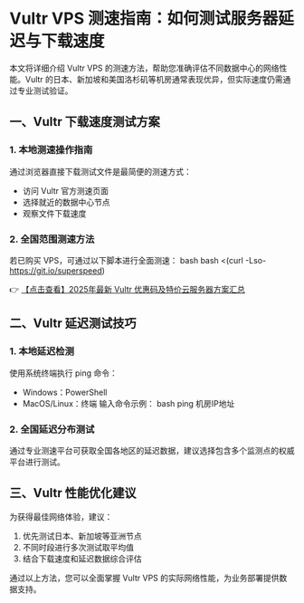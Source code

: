 # Vultr VPS 测速指南：如何测试服务器延迟与下载速度

本文将详细介绍 Vultr VPS 的测速方法，帮助您准确评估不同数据中心的网络性能。Vultr 的日本、新加坡和美国洛杉矶等机房通常表现优异，但实际速度仍需通过专业测试验证。

## 一、Vultr 下载速度测试方案

### 1. 本地测速操作指南
通过浏览器直接下载测试文件是最简便的测速方式：
- 访问 Vultr 官方测速页面
- 选择就近的数据中心节点
- 观察文件下载速度

### 2. 全国范围测速方法
若已购买 VPS，可通过以下脚本进行全面测速：
bash
bash <(curl -Lso- https://git.io/superspeed)

👉 [【点击查看】2025年最新 Vultr 优惠码及特价云服务器方案汇总](https://bit.ly/VuLtr)

## 二、Vultr 延迟测试技巧

### 1. 本地延迟检测
使用系统终端执行 ping 命令：
- Windows：PowerShell
- MacOS/Linux：终端
输入命令示例：
bash
ping 机房IP地址

### 2. 全国延迟分布测试
通过专业测速平台可获取全国各地区的延迟数据，建议选择包含多个监测点的权威平台进行测试。

## 三、Vultr 性能优化建议
为获得最佳网络体验，建议：
1. 优先测试日本、新加坡等亚洲节点
2. 不同时段进行多次测试取平均值
3. 结合下载速度和延迟数据综合评估

通过以上方法，您可以全面掌握 Vultr VPS 的实际网络性能，为业务部署提供数据支持。